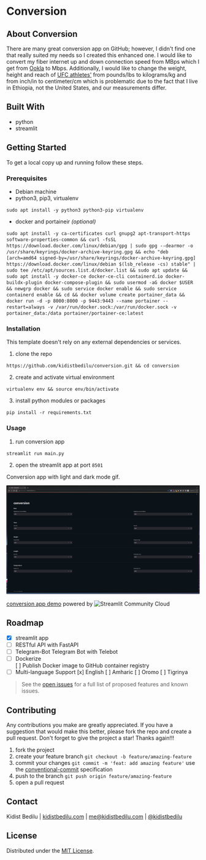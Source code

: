 # Conversion

## About Conversion

There are many great conversion app on GitHub; however, I didn't find one that really suited my needs so I created this enhanced one. I would like to convert my fiber internet up and down connection speed from MBps which I get from [Ookla](https://www.speedtest.net/) to Mbps. Additionally, I would like to change the weight, height and reach of [UFC athletes'](https://www.ufc.com/athletes) from pounds/lbs to kilograms/kg and from inch/in to centimeter/cm which is problematic due to the fact that I live in Ethiopia, not the United States, and our measurements differ.

## Built With

+ python
+ streamlit

## Getting Started

To get a local copy up and running follow these steps.

### Prerequisites

+ Debian machine
+ python3, pip3, virtualenv
```shell
sudo apt install -y python3 python3-pip virtualenv
```
+ docker and portaineir *(optional)*
```shell
sudo apt install -y ca-certificates curl gnupg2 apt-transport-https software-properties-common && curl -fsSL https://download.docker.com/linux/debian/gpg | sudo gpg --dearmor -o /usr/share/keyrings/docker-archive-keyring.gpg && echo "deb [arch=amd64 signed-by=/usr/share/keyrings/docker-archive-keyring.gpg] https://download.docker.com/linux/debian $(lsb_release -cs) stable" | sudo tee /etc/apt/sources.list.d/docker.list && sudo apt update && sudo apt install -y docker-ce docker-ce-cli containerd.io docker-buildx-plugin docker-compose-plugin && sudo usermod -aG docker $USER && newgrp docker && sudo service docker enable && sudo service containerd enable && cd && docker volume create portainer_data && docker run -d -p 8000:8000 -p 9443:9443 --name portainer --restart=always -v /var/run/docker.sock:/var/run/docker.sock -v portainer_data:/data portainer/portainer-ce:latest
```

### Installation

This template doesn't rely on any external dependencies or services.
1. clone the repo
```shell
https://github.com/kidistbedilu/conversion.git && cd conversion
```
2. create and activate virtual environment
```shell
virtualenv env && source env/bin/activate
```
3. install python modules or packages
```shell
pip install -r requirements.txt 
```

### Usage

1. run conversion app
```shell
streamlit run main.py
```
2. open the streamlit app at port `8501` 

Conversion app with light and dark mode gif.

![conversion-gif](assets/conversion.gif)

[conversion app demo]() powered by ![Streamlit Community Cloud](https://streamlit.io/images/brand/streamlit-mark-color.svg) 

## Roadmap

- [x] streamlit app
- [ ] RESTful API with FastAPI
- [ ] Telegram-Bot Telegram Bot with Telebot
- [ ] Dockerize  
    [ ] Publish Docker image to GitHub container registry
- [ ] Multi-language Support
    [x] English
    [ ] Amharic
    [ ] Oromo
    [ ] Tigrinya

> See the [open issues](https://github.com/kidistbedilu/conversion/issues) for a full list of proposed features and known issues.

## Contributing

Any contributions you make are greatly appreciated. If you have a suggestion that would make this better, please fork the repo and create a pull request. Don't forget to give the project a star! Thanks again!!!

1. fork the project
2. create your feature branch `git checkout -b feature/amazing-feature`
3. commit your changes `git commit -m 'feat: add amazing feature'` use the [conventional-commit](https://www.conventionalcommits.org/en/v1.0.0/) specification
4. push to the branch `git push origin feature/amazing-feature`
5. open a pull request

## Contact

Kidist Bedilu | [kidistbedilu.com](kidistbedilu.com) | [me@kidistbedilu.com](me@kidistbedilu.com) | [@kidistbedilu](@kidistbedilu)

## License

Distributed under the [MIT License](https://opensource.org/license/mit/).
